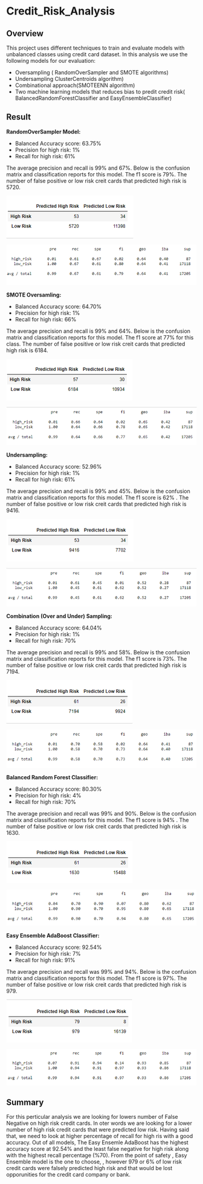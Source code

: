 # Credit_Risk_Analysis

## Overview

This project uses different techniques to train and evaluate models with unbalanced classes using credit card dataset.
In this analysis we use the following models for our evaluation:

- Oversampling ( RandomOverSampler and SMOTE algorithms)
- Undersampling ClusterCentroids algorithm)
- Combinational approach(SMOTEENN algorithm)
- Two machine learning models that reduces bias to predit credit risk( BalancedRandomForestClassifier and EasyEnsembleClassifier)


## Result

**RandomOverSampler Model:**

- Balanced Accuracy score: 63.75%
- Precision for high risk: 1%
- Recall for high risk: 61%

The average precision and recall is 99% and 67%. Below is the confusion matrix and classification reports for this model. The f1 score is 79%. The number of false positive or low risk creit cards that predicted high risk  is 5720.

![Confusion matrix](Pictures/Naive_ran_samp_cm.png)

![Classification Report](Pictures/Naive_ran_samp_report.png)

**SMOTE Oversamling:**

- Balanced Accuracy score: 64.70%
- Precision for high risk: 1%
- Recall for high risk: 66%

The average precision and recall is 99% and 64%. Below is the confusion matrix and classification reports for this model. The f1 score at 77% for this class. The number of false positive or low risk creit cards that predicted high risk  is 6184.

![Confusion matrix](Pictures/Smote_cm.png)

![Classification Report](Pictures/Smote_report.png)

**Undersampling:**

- Balanced Accuracy score: 52.96%
- Precision for high risk: 1%
- Recall for high risk: 61%

The average precision and recall is 99% and 45%. Below is the confusion matrix and classification reports for this model. The f1 score is 62% . The number of false positive or low risk creit cards that predicted high risk  is 9416. 

![Confusion matrix](Pictures/Undersampling_cm.png)

![Classification Report](Pictures/Undersampling_report.png)


**Combination (Over and Under) Sampling:**

- Balanced Accuracy score: 64.04%
- Precision for high risk: 1%
- Recall for high risk: 70%

The average precision and recall is 99% and 58%. Below is the confusion matrix and classification reports for this model. The f1 score is 73%. The number of false positive or low risk creit cards that predicted high risk  is 7194.

![Confusion matrix](Pictures/Combination_cm.png)

![Classification Report](Pictures/Combination_report.png)

**Balanced Random Forest Classifier:**

- Balanced Accuracy score: 80.30%
- Precision for high risk: 4%
- Recall for high risk: 70%

The average precision and recall was 99% and 90%. Below is the confusion matrix and classification reports for this model. The f1 score is 94% . The number of false positive or low risk creit cards that predicted high risk  is 1630.

![Confusion matrix](Pictures/Balanced_ran_cm.png)

![Classification Report](Pictures/Balanced_ran_report.png)

**Easy Ensemble AdaBoost Classifier:**

- Balanced Accuracy score: 92.54%
- Precision for high risk: 7%
- Recall for high risk: 91%

The average precision and recall was 99% and 94%. Below is the confusion matrix and classification reports for this model. The f1 score is 97%. The number of false positive or low risk creit cards that predicted high risk  is 979.

![Confusion matrix](Pictures/Adaboost_cm.png)

![Classification Report](Pictures/Adaboost_report.png)


## Summary

For this perticular analysis we are looking for lowers number of False Negative on high risk credit cards. In oter words we are looking for a lower number of high risk credit cards that were predicted low risk. Having said that, we need to look at higher percentage of recall for high ris with a good accuracy. Out of all models, The Easy Ensemle AdaBoost has the highest accuracy score at 92.54% and the least false negative for high risk along with the highest recall percentage (%70). From the point of safety , Easy Ensemble model is the one to choose, , however 979 or 6% of low risk credit cards were falsely predicted high risk and that would be lost opporunities for the credit card company or bank.    